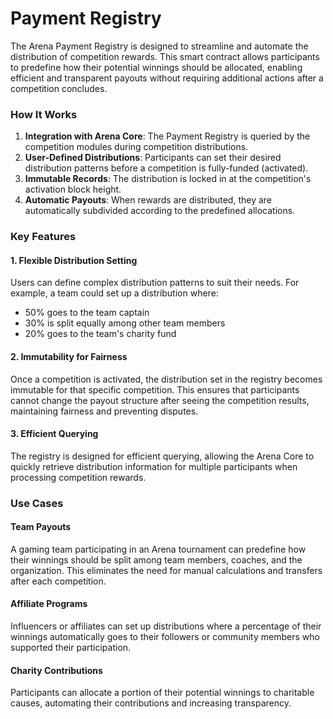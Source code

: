 # Payment Registry

The Arena Payment Registry is designed to streamline and automate the distribution of competition rewards. This smart contract allows participants to predefine how their potential winnings should be allocated, enabling efficient and transparent payouts without requiring additional actions after a competition concludes.

### How It Works

1. **Integration with Arena Core**: The Payment Registry is queried by the competition modules during competition distributions.
2. **User-Defined Distributions**: Participants can set their desired distribution patterns before a competition is fully-funded (activated).
3. **Immutable Records**: The distribution is locked in at the competition's activation block height.
4. **Automatic Payouts**: When rewards are distributed, they are automatically subdivided according to the predefined allocations.

### Key Features

#### 1. Flexible Distribution Setting

Users can define complex distribution patterns to suit their needs. For example, a team could set up a distribution where:

* 50% goes to the team captain
* 30% is split equally among other team members
* 20% goes to the team's charity fund

#### 2. Immutability for Fairness

Once a competition is activated, the distribution set in the registry becomes immutable for that specific competition. This ensures that participants cannot change the payout structure after seeing the competition results, maintaining fairness and preventing disputes.

#### 3. Efficient Querying

The registry is designed for efficient querying, allowing the Arena Core to quickly retrieve distribution information for multiple participants when processing competition rewards.

### Use Cases

#### Team Payouts

A gaming team participating in an Arena tournament can predefine how their winnings should be split among team members, coaches, and the organization. This eliminates the need for manual calculations and transfers after each competition.

#### Affiliate Programs

Influencers or affiliates can set up distributions where a percentage of their winnings automatically goes to their followers or community members who supported their participation.

#### Charity Contributions

Participants can allocate a portion of their potential winnings to charitable causes, automating their contributions and increasing transparency.
